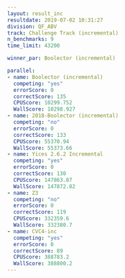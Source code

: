 ```yaml
---
layout: result_inc
resultdate: 2019-07-02 10:31:27
division: QF_ABV
track: Challenge Track (incremental)
n_benchmarks: 9
time_limit: 43200

winner_par: Boolector (incremental)

parallel:
- name: Boolector (incremental)
  competing: "yes"
  errorScore: 0
  correctScore: 135
  CPUScore: 10299.752
  WallScore: 10298.927
- name: 2018-Boolector (incremental)
  competing: "no"
  errorScore: 0
  correctScore: 133
  CPUScore: 55370.94
  WallScore: 55373.66
- name: Yices 2.6.2 Incremental
  competing: "yes"
  errorScore: 0
  correctScore: 130
  CPUScore: 147863.87
  WallScore: 147872.82
- name: Z3
  competing: "no"
  errorScore: 0
  correctScore: 119
  CPUScore: 332359.6
  WallScore: 332380.7
- name: CVC4-inc
  competing: "yes"
  errorScore: 0
  correctScore: 89
  CPUScore: 388783.2
  WallScore: 388800.2
---
```

